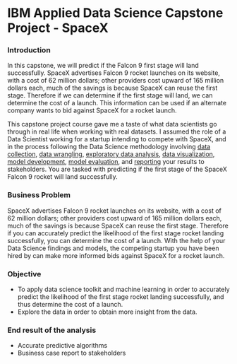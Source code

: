 #  IBM Applied Data Science Capstone Project - SpaceX

### Introduction

In this capstone, we will predict if the Falcon 9 first stage will land successfully. SpaceX advertises Falcon 9 rocket launches on its website, with a cost of 62 million dollars; other providers cost upward of 165 million dollars each, much of the savings is because SpaceX can reuse the first stage. Therefore if we can determine if the first stage will land, we can determine the cost of a launch. This information can be used if an alternate company wants to bid against SpaceX for a rocket launch.

This capstone project course gave me a taste of what data scientists go through in real life when working with real datasets. I assumed the role of a Data Scientist working for a startup intending to compete with SpaceX, and in the process following the Data Science methodology involving [data collection](https://github.com/kamillearn/IBM-Applied-Data-Science-Capstone/blob/main/Spacex%20Data%20Collection%20Api.ipynb), [data wrangling](https://github.com/kamillearn/IBM-Applied-Data-Science-Capstone/blob/main/Spacex%20Data%20Wrangling.ipynb), [exploratory data analysis](https://github.com/kamillearn/IBM-Applied-Data-Science-Capstone/blob/main/EDA%20with%20SQL.ipynb), [data visualization](https://github.com/kamillearn/IBM-Applied-Data-Science-Capstone/blob/main/EDA%20with%20Data%20Visualization.ipynb), [model development](https://github.com/kamillearn/IBM-Applied-Data-Science-Capstone/blob/main/Machine%20Learning%20Prediction%20Part%205.ipynb), [model evaluation](https://github.com/kamillearn/IBM-Applied-Data-Science-Capstone/blob/main/Machine%20Learning%20Prediction%20Part%205.ipynb), and [reporting](https://github.com/kamillearn/IBM-Applied-Data-Science-Capstone/blob/main/Applied%20Data%20Science%20Capstone%20PowerPoint%20Presentation.pdf) your results to stakeholders. You are tasked with predicting if the first stage of the SpaceX Falcon 9 rocket will land successfully.

### Business Problem
SpaceX advertises Falcon 9 rocket launches on its website, with a cost of 62 million dollars; other providers cost upward of 165 million dollars each, much of the savings is because SpaceX can reuse the first stage. Therefore if you can accurately predict the likelihood of the first stage rocket landing successfully, you can determine the cost of a launch. With the help of your Data Science findings and models, the competing startup you have been hired by can make more informed bids against SpaceX for a rocket launch.

### Objective
- To apply data science toolkit and machine learning in order to accurately predict the likelihood of the first stage rocket landing successfully, and thus determine the cost of a launch.
- Explore the data in order to obtain more insight from the data.

### End result of the analysis
- Accurate predictive algorithms
- Business case report to stakeholders
